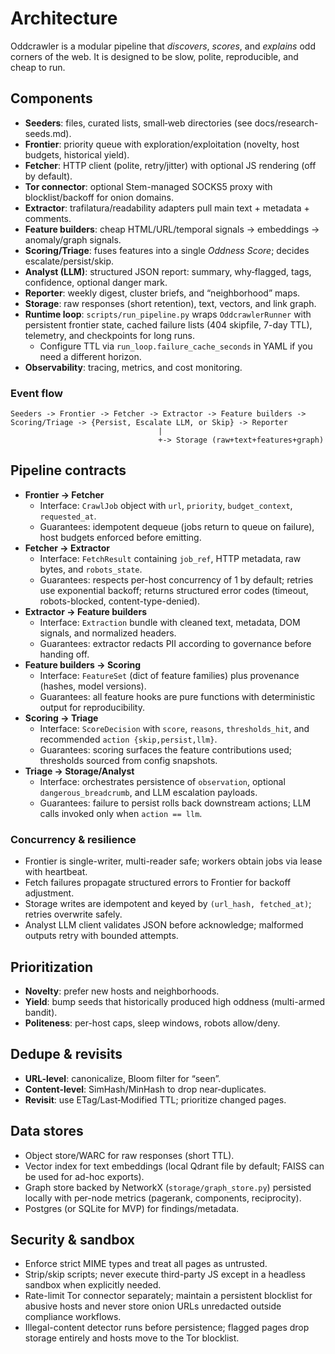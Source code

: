 # Architecture

Oddcrawler is a modular pipeline that *discovers*, *scores*, and *explains* odd corners of the web.
It is designed to be slow, polite, reproducible, and cheap to run.

## Components
- **Seeders**: files, curated lists, small‑web directories (see docs/research-seeds.md).
- **Frontier**: priority queue with exploration/exploitation (novelty, host budgets, historical yield).
- **Fetcher**: HTTP client (polite, retry/jitter) with optional JS rendering (off by default).
- **Tor connector**: optional Stem-managed SOCKS5 proxy with blocklist/backoff for onion domains.
- **Extractor**: trafilatura/readability adapters pull main text + metadata + comments.
- **Feature builders**: cheap HTML/URL/temporal signals → embeddings → anomaly/graph signals.
- **Scoring/Triage**: fuses features into a single *Oddness Score*; decides escalate/persist/skip.
- **Analyst (LLM)**: structured JSON report: summary, why‑flagged, tags, confidence, optional danger mark.
- **Reporter**: weekly digest, cluster briefs, and “neighborhood” maps.
- **Storage**: raw responses (short retention), text, vectors, and link graph.
- **Runtime loop**: `scripts/run_pipeline.py` wraps `OddcrawlerRunner` with persistent frontier state, cached failure lists (404 skipfile, 7-day TTL), telemetry, and checkpoints for long runs.
  - Configure TTL via `run_loop.failure_cache_seconds` in YAML if you need a different horizon.
- **Observability**: tracing, metrics, and cost monitoring.

### Event flow
```
Seeders -> Frontier -> Fetcher -> Extractor -> Feature builders ->
Scoring/Triage -> {Persist, Escalate LLM, or Skip} -> Reporter
                                 |
                                 +-> Storage (raw+text+features+graph)
```

## Pipeline contracts
- **Frontier → Fetcher**
  - Interface: `CrawlJob` object with `url`, `priority`, `budget_context`, `requested_at`.
  - Guarantees: idempotent dequeue (jobs return to queue on failure), host budgets enforced before emitting.
- **Fetcher → Extractor**
  - Interface: `FetchResult` containing `job_ref`, HTTP metadata, raw bytes, and `robots_state`.
  - Guarantees: respects per-host concurrency of 1 by default; retries use exponential backoff; returns structured error codes (timeout, robots-blocked, content-type-denied).
- **Extractor → Feature builders**
  - Interface: `Extraction` bundle with cleaned text, metadata, DOM signals, and normalized headers.
  - Guarantees: extractor redacts PII according to governance before handing off.
- **Feature builders → Scoring**
  - Interface: `FeatureSet` (dict of feature families) plus provenance (hashes, model versions).
  - Guarantees: all feature hooks are pure functions with deterministic output for reproducibility.
- **Scoring → Triage**
  - Interface: `ScoreDecision` with `score`, `reasons`, `thresholds_hit`, and recommended `action {skip,persist,llm}`.
  - Guarantees: scoring surfaces the feature contributions used; thresholds sourced from config snapshots.
- **Triage → Storage/Analyst**
  - Interface: orchestrates persistence of `observation`, optional `dangerous_breadcrumb`, and LLM escalation payloads.
  - Guarantees: failure to persist rolls back downstream actions; LLM calls invoked only when `action == llm`.

### Concurrency & resilience
- Frontier is single-writer, multi-reader safe; workers obtain jobs via lease with heartbeat.
- Fetch failures propagate structured errors to Frontier for backoff adjustment.
- Storage writes are idempotent and keyed by `(url_hash, fetched_at)`; retries overwrite safely.
- Analyst LLM client validates JSON before acknowledge; malformed outputs retry with bounded attempts.

## Prioritization
- **Novelty**: prefer new hosts and neighborhoods.
- **Yield**: bump seeds that historically produced high oddness (multi-armed bandit).
- **Politeness**: per-host caps, sleep windows, robots allow/deny.

## Dedupe & revisits
- **URL-level**: canonicalize, Bloom filter for “seen”.
- **Content-level**: SimHash/MinHash to drop near‑duplicates.
- **Revisit**: use ETag/Last‑Modified TTL; prioritize changed pages.

## Data stores
- Object store/WARC for raw responses (short TTL).
- Vector index for text embeddings (local Qdrant file by default; FAISS can be used for ad-hoc exports).
- Graph store backed by NetworkX (`storage/graph_store.py`) persisted locally with per-node metrics (pagerank, components, reciprocity).
- Postgres (or SQLite for MVP) for findings/metadata.

## Security & sandbox
- Enforce strict MIME types and treat all pages as untrusted.
- Strip/skip scripts; never execute third-party JS except in a headless sandbox when explicitly needed.
- Rate-limit Tor connector separately; maintain a persistent blocklist for abusive hosts and never store onion URLs unredacted outside compliance workflows.
- Illegal-content detector runs before persistence; flagged pages drop storage entirely and hosts move to the Tor blocklist.
